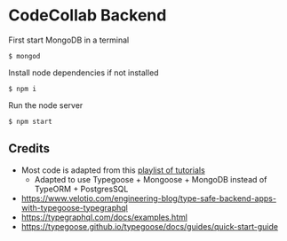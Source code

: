 # CodeCollab Backend

First start MongoDB in a terminal
```
$ mongod
```

Install node dependencies if not installed
```
$ npm i
```

Run the node server
```
$ npm start
```

## Credits

- Most code is adapted from this [playlist of
tutorials](https://www.youtube.com/watch?v=8yZImm2A1KE&list=PLN3n1USn4xlma1bBu3Tloe4NyYn9Ko8Gs)
    - Adapted to use Typegoose + Mongoose + MongoDB instead of TypeORM + PostgresSQL
- https://www.velotio.com/engineering-blog/type-safe-backend-apps-with-typegoose-typegraphql
- https://typegraphql.com/docs/examples.html
- https://typegoose.github.io/typegoose/docs/guides/quick-start-guide
